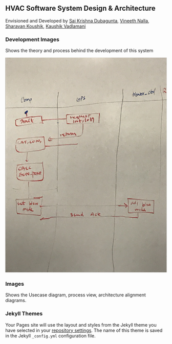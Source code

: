 ## HVAC Software System Design & Architecture

Envisioned and Developed by [Sai Krishna Dubagunta](https://github.com/krishnadubagunta), [Vineeth Nalla](https://github.com/VineethNalla), [Sharavan Koushik](), [Kaushik Vadlamani]()

### Development Images
Shows the theory and process behind the development of this system

![image 1](/Development%20Images/Image%20uploaded%20from%20iOS%20%281%29.jpg)


### Images
Shows the Usecase diagram, process view, architecture alignment diagrams.


### Jekyll Themes

Your Pages site will use the layout and styles from the Jekyll theme you have selected in your [repository settings](https://github.com/krishnadubagunta/sa-hvac/settings). The name of this theme is saved in the Jekyll `_config.yml` configuration file.
